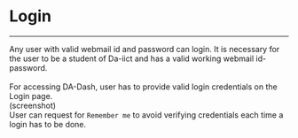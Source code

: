 # Login


---


Any user with valid webmail id and password can login. It is necessary for the user to be a student of Da-iict and has a valid working webmail id-password.<br/>
<br/>
For accessing DA-Dash, user has to provide valid login credentials on the Login page.
 <br/>(screenshot)<br/>
 User can request for `Remember me` to avoid verifying credentials each time a login has to be done.
 
